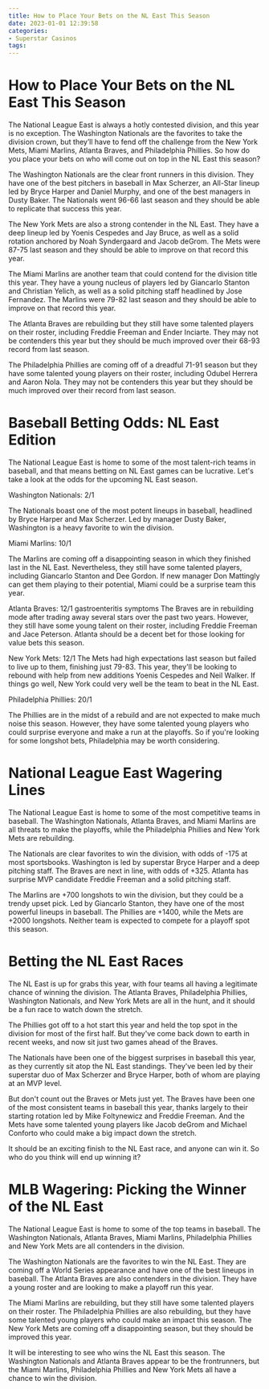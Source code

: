 ```yaml
---
title: How to Place Your Bets on the NL East This Season
date: 2023-01-01 12:39:58
categories:
- Superstar Casinos
tags:
---
```



#  How to Place Your Bets on the NL East This Season

The National League East is always a hotly contested division, and this year is no exception. The Washington Nationals are the favorites to take the division crown, but they’ll have to fend off the challenge from the New York Mets, Miami Marlins, Atlanta Braves, and Philadelphia Phillies. So how do you place your bets on who will come out on top in the NL East this season?

The Washington Nationals are the clear front runners in this division. They have one of the best pitchers in baseball in Max Scherzer, an All-Star lineup led by Bryce Harper and Daniel Murphy, and one of the best managers in Dusty Baker. The Nationals went 96-66 last season and they should be able to replicate that success this year.

The New York Mets are also a strong contender in the NL East. They have a deep lineup led by Yoenis Cespedes and Jay Bruce, as well as a solid rotation anchored by Noah Syndergaard and Jacob deGrom. The Mets were 87-75 last season and they should be able to improve on that record this year.

The Miami Marlins are another team that could contend for the division title this year. They have a young nucleus of players led by Giancarlo Stanton and Christian Yelich, as well as a solid pitching staff headlined by Jose Fernandez. The Marlins were 79-82 last season and they should be able to improve on that record this year.

The Atlanta Braves are rebuilding but they still have some talented players on their roster, including Freddie Freeman and Ender Inciarte. They may not be contenders this year but they should be much improved over their 68-93 record from last season.

The Philadelphia Phillies are coming off of a dreadful 71-91 season but they have some talented young players on their roster, including Odubel Herrera and Aaron Nola. They may not be contenders this year but they should be much improved over their record from last season.

#  Baseball Betting Odds: NL East Edition

The National League East is home to some of the most talent-rich teams in baseball, and that means betting on NL East games can be lucrative. Let's take a look at the odds for the upcoming NL East season.

Washington Nationals: 2/1

The Nationals boast one of the most potent lineups in baseball, headlined by Bryce Harper and Max Scherzer. Led by manager Dusty Baker, Washington is a heavy favorite to win the division.

Miami Marlins: 10/1

The Marlins are coming off a disappointing season in which they finished last in the NL East. Nevertheless, they still have some talented players, including Giancarlo Stanton and Dee Gordon. If new manager Don Mattingly can get them playing to their potential, Miami could be a surprise team this year.

Atlanta Braves: 12/1
 gastroenteritis symptoms
 The Braves are in rebuilding mode after trading away several stars over the past two years. However, they still have some young talent on their roster, including Freddie Freeman and Jace Peterson. Atlanta should be a decent bet for those looking for value bets this season.

New York Mets: 12/1
The Mets had high expectations last season but failed to live up to them, finishing just 79-83. This year, they'll be looking to rebound with help from new additions Yoenis Cespedes and Neil Walker. If things go well, New York could very well be the team to beat in the NL East.

Philadelphia Phillies: 20/1 

The Phillies are in the midst of a rebuild and are not expected to make much noise this season. However, they have some talented young players who could surprise everyone and make a run at the playoffs. So if you're looking for some longshot bets, Philadelphia may be worth considering.

#  National League East Wagering Lines

The National League East is home to some of the most competitive teams in baseball. The Washington Nationals, Atlanta Braves, and Miami Marlins are all threats to make the playoffs, while the Philadelphia Phillies and New York Mets are rebuilding.

The Nationals are clear favorites to win the division, with odds of -175 at most sportsbooks. Washington is led by superstar Bryce Harper and a deep pitching staff. The Braves are next in line, with odds of +325. Atlanta has surprise MVP candidate Freddie Freeman and a solid pitching staff.

The Marlins are +700 longshots to win the division, but they could be a trendy upset pick. Led by Giancarlo Stanton, they have one of the most powerful lineups in baseball. The Phillies are +1400, while the Mets are +2000 longshots. Neither team is expected to compete for a playoff spot this season.

#  Betting the NL East Races

The NL East is up for grabs this year, with four teams all having a legitimate chance of winning the division. The Atlanta Braves, Philadelphia Phillies, Washington Nationals, and New York Mets are all in the hunt, and it should be a fun race to watch down the stretch.

The Phillies got off to a hot start this year and held the top spot in the division for most of the first half. But they've come back down to earth in recent weeks, and now sit just two games ahead of the Braves.

The Nationals have been one of the biggest surprises in baseball this year, as they currently sit atop the NL East standings. They've been led by their superstar duo of Max Scherzer and Bryce Harper, both of whom are playing at an MVP level.

But don't count out the Braves or Mets just yet. The Braves have been one of the most consistent teams in baseball this year, thanks largely to their starting rotation led by Mike Foltynewicz and Freddie Freeman. And the Mets have some talented young players like Jacob deGrom and Michael Conforto who could make a big impact down the stretch.

It should be an exciting finish to the NL East race, and anyone can win it. So who do you think will end up winning it?

#  MLB Wagering: Picking the Winner of the NL East

The National League East is home to some of the top teams in baseball. The Washington Nationals, Atlanta Braves, Miami Marlins, Philadelphia Phillies and New York Mets are all contenders in the division.

The Washington Nationals are the favorites to win the NL East. They are coming off a World Series appearance and have one of the best lineups in baseball. The Atlanta Braves are also contenders in the division. They have a young roster and are looking to make a playoff run this year.

The Miami Marlins are rebuilding, but they still have some talented players on their roster. The Philadelphia Phillies are also rebuilding, but they have some talented young players who could make an impact this season. The New York Mets are coming off a disappointing season, but they should be improved this year.

It will be interesting to see who wins the NL East this season. The Washington Nationals and Atlanta Braves appear to be the frontrunners, but the Miami Marlins, Philadelphia Phillies and New York Mets all have a chance to win the division.
